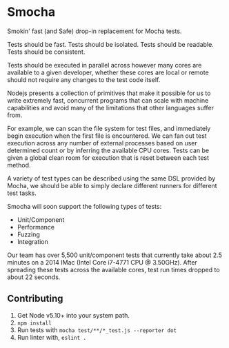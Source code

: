 
# Smocha
Smokin' fast (and Safe) drop-in replacement for Mocha tests.

Tests should be fast.
Tests should be isolated.
Tests should be readable.
Tests should be consistent.

Tests should be executed in parallel across however many cores are available to
a given developer, whether these cores are local or remote should not require
any changes to the test code itself.

Nodejs presents a collection of primitives that make it possible for us to write
extremely fast, concurrent programs that can scale with machine capabilities and
avoid many of the limitations that other languages suffer from.

For example, we can scan the file system for test files, and immediately begin
execution when the first file is encountered. We can fan out test execution
across any number of external processes based on user determined count or
by inferring the available CPU cores. Tests can be given a global clean room for
execution that is reset between each test method.

A variety of test types can be described using the same DSL provided by Mocha,
we should be able to simply declare different runners for different test tasks.

Smocha will soon support the following types of tests:

* Unit/Component
* Performance
* Fuzzing
* Integration

Our team has over 5,500 unit/component tests that currently take about 2.5
minutes on a 2014 IMac (Intel Core i7-4771 CPU @ 3.50GHz). After spreading these
tests across the available cores, test run times dropped to about 22 seconds.


## Contributing

1) Get Node v5.10+ into your system path.
2) `npm install`
3) Run tests with `mocha test/**/*_test.js --reporter dot`
4) Run linter with, `eslint .`

